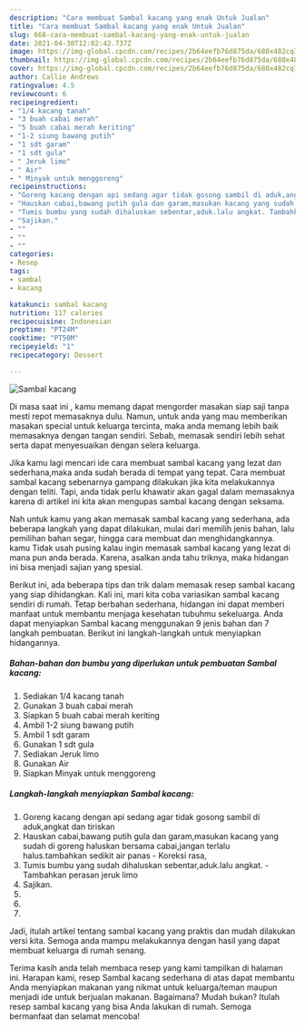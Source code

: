 ```yaml
---
description: "Cara membuat Sambal kacang yang enak Untuk Jualan"
title: "Cara membuat Sambal kacang yang enak Untuk Jualan"
slug: 668-cara-membuat-sambal-kacang-yang-enak-untuk-jualan
date: 2021-04-30T12:02:42.737Z
image: https://img-global.cpcdn.com/recipes/2b64eefb76d875da/680x482cq70/sambal-kacang-foto-resep-utama.jpg
thumbnail: https://img-global.cpcdn.com/recipes/2b64eefb76d875da/680x482cq70/sambal-kacang-foto-resep-utama.jpg
cover: https://img-global.cpcdn.com/recipes/2b64eefb76d875da/680x482cq70/sambal-kacang-foto-resep-utama.jpg
author: Callie Andrews
ratingvalue: 4.5
reviewcount: 6
recipeingredient:
- "1/4 kacang tanah"
- "3 buah cabai merah"
- "5 buah cabai merah keriting"
- "1-2 siung bawang putih"
- "1 sdt garam"
- "1 sdt gula"
- " Jeruk limo"
- " Air"
- " Minyak untuk menggoreng"
recipeinstructions:
- "Goreng kacang dengan api sedang agar tidak gosong sambil di aduk,angkat dan tiriskan"
- "Hauskan cabai,bawang putih gula dan garam,masukan kacang yang sudah di goreng haluskan bersama cabai,jangan terlalu halus.tambahkan sedikit air panas Koreksi rasa,"
- "Tumis bumbu yang sudah dihaluskan sebentar,aduk.lalu angkat. Tambahkan perasan jeruk limo"
- "Sajikan."
- ""
- ""
- ""
categories:
- Resep
tags:
- sambal
- kacang

katakunci: sambal kacang 
nutrition: 117 calories
recipecuisine: Indonesian
preptime: "PT24M"
cooktime: "PT50M"
recipeyield: "1"
recipecategory: Dessert

---
```



![Sambal kacang](https://img-global.cpcdn.com/recipes/2b64eefb76d875da/680x482cq70/sambal-kacang-foto-resep-utama.jpg)

Di masa  saat ini , kamu memang dapat mengorder masakan siap saji tanpa mesti repot memasaknya dulu. Namun, untuk anda yang mau memberikan masakan special untuk keluarga tercinta, maka anda memang lebih baik memasaknya dengan tangan sendiri. Sebab, memasak sendiri lebih sehat serta dapat menyesuaikan dengan selera keluarga.

Jika kamu lagi mencari ide cara membuat sambal kacang yang lezat dan sederhana,maka anda sudah berada di tempat yang tepat. Cara membuat sambal kacang  sebenarnya gampang dilakukan jika kita melakukannya dengan teliti. Tapi, anda tidak perlu khawatir akan gagal dalam memasaknya 
karena di artikel ini kita akan mengupas sambal kacang dengan seksama.  



Nah untuk kamu yang akan memasak sambal kacang yang sederhana, ada beberapa langkah yang dapat dilakukan, mulai dari memilih jenis bahan, lalu pemilihan bahan segar, hingga cara membuat dan menghidangkannya. kamu Tidak usah pusing kalau ingin memasak sambal kacang yang lezat di mana pun anda berada. Karena, asalkan anda  tahu triknya, maka hidangan ini bisa menjadi sajian yang spesial.

Berikut ini, ada beberapa tips dan trik dalam memasak resep sambal kacang yang siap dihidangkan. Kali ini, mari kita coba variasikan sambal kacang sendiri di rumah. Tetap berbahan sederhana, hidangan ini dapat memberi manfaat untuk membantu menjaga kesehatan tubuhmu sekeluarga. Anda dapat menyiapkan Sambal kacang menggunakan 9 jenis bahan dan 7 langkah pembuatan. Berikut ini langkah-langkah untuk menyiapkan hidangannya.

<!--inarticleads1-->

##### Bahan-bahan dan bumbu yang diperlukan untuk pembuatan Sambal kacang:

1. Sediakan 1/4 kacang tanah
1. Gunakan 3 buah cabai merah
1. Siapkan 5 buah cabai merah keriting
1. Ambil 1-2 siung bawang putih
1. Ambil 1 sdt garam
1. Gunakan 1 sdt gula
1. Sediakan  Jeruk limo
1. Gunakan  Air
1. Siapkan  Minyak untuk menggoreng




<!--inarticleads2-->

##### Langkah-langkah menyiapkan Sambal kacang:

1. Goreng kacang dengan api sedang agar tidak gosong sambil di aduk,angkat dan tiriskan
1. Hauskan cabai,bawang putih gula dan garam,masukan kacang yang sudah di goreng haluskan bersama cabai,jangan terlalu halus.tambahkan sedikit air panas - Koreksi rasa,
1. Tumis bumbu yang sudah dihaluskan sebentar,aduk.lalu angkat. - Tambahkan perasan jeruk limo
1. Sajikan.
1. 
1. 
1. 




Jadi, itulah artikel tentang  sambal kacang  yang praktis dan mudah dilakukan versi kita. Semoga anda mampu melakukannya dengan hasil yang dapat membuat keluarga di rumah senang. 

Terima kasih anda telah membaca resep yang kami tampilkan di halaman ini. Harapan kami, resep  Sambal kacang sederhana di atas dapat membantu Anda menyiapkan makanan yang nikmat untuk keluarga/teman maupun menjadi ide untuk berjualan makanan. Bagaimana? Mudah bukan? Itulah resep sambal kacang yang bisa Anda lakukan di rumah. Semoga bermanfaat dan selamat mencoba!

